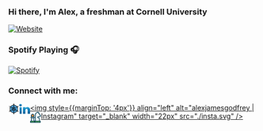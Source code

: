 ### Hi there, I'm Alex, a freshman at Cornell University

[![Website](https://img.shields.io/website?label=alexgodfrey.com&style=for-the-badge&url=https%3A%2F%2Falexgodfrey.com)](https://alexgodfrey.com)


### Spotify Playing 🎧

[![Spotify](https://spotify-now-playing-lovat-eight.vercel.app/api/spotify)](https://open.spotify.com/user/agod1373)

### Connect with me:

[<img align="left" alt="alexgodfrey.com" width="22px" target="_blank" src="./web.svg" />][website]
[<img align="left" alt="Alex Godfrey | LinkedIn" target="_blank" width="22px" src="./linkedin.svg" />][linkedin]
[<img style={{marginTop: '4px'}} align="left" alt="alexjamesgodfrey | Instagram" target="_blank" width="22px" src="./insta.svg" />][instagram]
[<img align="left" alt="agod1373 | Chess.com" target="_blank" width="22px" src="./chess.svg" />][chess]

<br />

[website]: https://alexgodfrey.com
[instagram]: https://instagram.com/alexjamesgodfrey
[linkedin]: https://www.linkedin.com/in/alex-godfrey-91a7251b1/
[chess]: https://www.chess.com/member/agod1373
